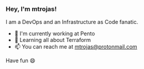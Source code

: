 ### Hey, I'm mtrojas!

I am a DevOps and an Infrastructure as Code fanatic. 

- 🏢 I'm currently working at Pento
- 📖 Learning all about Terraform 
- 📫 You can reach me at mtrojas@protonmail.com 

Have fun 😄
